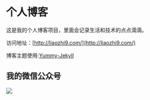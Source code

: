 # 个人博客

这是我的个人博客项目，里面会记录生活和技术的点点滴滴。


访问地址：[http://liaozhi9.com/](http://liaozhi9.com/)


博客主题使用:[Yummy-Jekyll](https://github.com/DONGChuan/Yummy-Jekyll)


## 我的微信公众号

![](https://github.com/liaozhigit/liaozhigit.github.io/blob/master/assets/images/lz.jpg)
